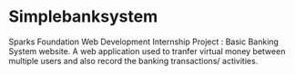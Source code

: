 # Simplebanksystem
Sparks Foundation Web Development Internship Project : Basic Banking System website. A web application used to tranfer virtual money between multiple users and also record the banking transactions/ activities.
